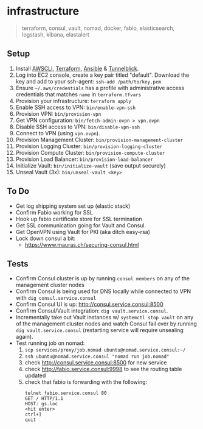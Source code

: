 # infrastructure
> terraform, consul, vault, nomad, docker, fabio, elasticsearch, logstash, kibana, elastalert

## Setup
1. Install [AWSCLI], [Terraform], [Ansible] & [Tunnelblick].
2. Log into EC2 console, create a key pair titled "default". Download
   the key and add to your ssh-agent: `ssh-add /path/to/key.pem`
3. Ensure `~/.aws/credentials` has a profile with administrative
   access credentials that matches `name` in `terraform.tfvars`
4. Provision your infrastructure: `terraform apply`
5. Enable SSH access to VPN: `bin/enable-vpn-ssh`
6. Provision VPN: `bin/provision-vpn`
7. Get VPN configuration: `bin/fetch-admin-ovpn > vpn.ovpn`
8. Disable SSH access to VPN: `bin/disable-vpn-ssh`
9. Connect to VPN (using `vpn.ovpn`).
10. Provision Management Cluster: `bin/provision-management-cluster`
10. Provision Logging Cluster: `bin/provision-logging-cluster`
11. Provision Compute Cluster: `bin/provision-compute-cluster`
12. Provision Load Balancer: `bin/provision-load-balancer`
13. Initialize Vault: `bin/initialize-vault` (save output securely)
14. Unseal Vault (3x): `bin/unseal-vault <key>`

## To Do
- Get log shipping system set up (elastic stack)
- Confirm Fabio working for SSL
- Hook up fabio certificate store for SSL termination
- Get SSL communication going for Vault and Consul.
- Get OpenVPN using Vault for PKI (aka ditch easy-rsa)
- Lock down consul a bit:
  - https://www.mauras.ch/securing-consul.html

## Tests
- Confirm Consul cluster is up by running `consul members` on any of the
  management cluster nodes
- Confirm Consul is being used for DNS locally while connected to VPN
  with `dig consul.service.consul`
- Confirm Consul UI is up: http://consul.service.consul:8500
- Confirm Consul/Vault integration: `dig vault.service.consul`.
- Incrementally take out Vault instances w/ `systemctl stop vault` on
  any of the management cluster nodes and watch Consul fail over by
  running `dig vault.service.consul` (restarting service will require
  unsealing again).
- Test running job on nomad:
  1. `scp services/proxy/job.nomad ubuntu@nomad.service.consul:~/`
  2. `ssh ubuntu@nomad.service.consul "nomad run job.nomad"`
  3. check http://consul.service.consul:8500 for new service
  3. check http://fabio.service.consul:9998 to see the routing table updated
  4. check that fabio is forwarding with the following:
     ```
     telnet fabio.service.consul 80
     GET / HTTP/1.1
     HOST: gs.loc
     <hit enter>
     ctrl+]
     quit
     ```

[AWSCLI]: http://docs.aws.amazon.com/cli/latest/userguide/installing.html
[Terraform]: https://www.terraform.io/downloads.html
[Ansible]: http://docs.ansible.com/ansible/intro_installation.html#latest-releases-via-pip
[Tunnelblick]: https://tunnelblick.net/downloads.html
